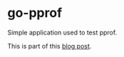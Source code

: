 # go-pprof

Simple application used to test pprof.

This is part of this [blog post](https://medium.com/@luanrubensf/heap-dump-in-go-using-pprof-ae9837e05419).
